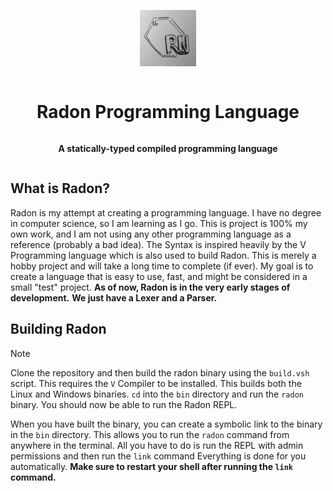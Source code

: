 <div align="center" style="display:grid;place-items:center;">

<p>
  <a href="https://github.com/Radon-Language-Team" target="_blank"><img width="90" src="https://raw.githubusercontent.com/Radon-Language-Team/Radon/master/assets/Radon_Logo.jpeg?sanitize=true">
  </a>
</p>

<h1>Radon Programming Language</h1>

<p>
  <strong>A statically-typed compiled programming language
  </strong>
</p>
</div>

## What is Radon?

Radon is my attempt at creating a programming language. I have no degree in computer science, so I am learning as I go.
This is project is 100% my own work, and I am not using any other programming language as a reference (probably a bad idea).
The Syntax is inspired heavily by the V Programming language which is also used to build Radon.
This is merely a hobby project and will take a long time to complete (if ever).
My goal is to create a language that is easy to use, fast, and might be considered in a small "test" project.
**As of now, Radon is in the very early stages of development.**
**We just have a Lexer and a Parser.**

## Building Radon

> [!NOTE]
> Clone the repository and then build the radon binary using the `build.vsh` script.
> This requires the `V` Compiler to be installed. This builds both the Linux and Windows binaries.
> `cd` into the `bin` directory and run the `radon` binary.
> You should now be able to run the Radon REPL.

When you have built the binary, you can create a symbolic link to the binary in the `bin` directory.
This allows you to run the `radon` command from anywhere in the terminal.
All you have to do is run the REPL with admin permissions and then run the `link` command
Everything is done for you automatically. **Make sure to restart your shell after running the `link` command.**
